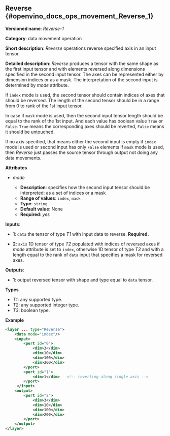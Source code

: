 ## Reverse <a name="Reverse"></a> {#openvino_docs_ops_movement_Reverse_1}

**Versioned name**: *Reverse-1*

**Category**: data movement operation

**Short description**: *Reverse* operations reverse specified axis in an input tensor.

**Detailed description**: *Reverse* produces a tensor with the same shape as the first input tensor and with elements reversed along dimensions specified in the second input tensor. The axes can be represented either by dimension indices or as a mask. The interpretation of the second input is determined by *mode* attribute. 

If `index` mode is used, the second tensor should contain indices of axes that should be reversed. The length of the second tensor should be in a range from 0 to rank of the 1st input tensor.

In case if `mask` mode is used, then the second input tensor length should be equal to the rank of the 1st input. And each value has boolean value `True` or `False`. `True` means the corresponding axes should be reverted, `False` means it should be untouched.

If no axis specified, that means either the second input is empty if `index` mode is used or second input has only `False` elements if `mask` mode is used, then *Reverse* just passes the source tensor through output not doing any data movements.

**Attributes**

* *mode*

  * **Description**: specifies how the second input tensor should be interpreted: as a set of indices or a mask
  * **Range of values**: `index`, `mask`
  * **Type**: `string`
  * **Default value**: None
  * **Required**: *yes*

**Inputs**:

*   **1**: `data` the tensor of type *T1* with input data to reverse. **Required.**

*   **2**: `axis` 1D tensor of type *T2* populated with indices of reversed axes if *mode* attribute is set to `index`, otherwise 1D tensor of type *T3* and with a length equal to the rank of `data` input that specifies a mask for reversed axes.

**Outputs**:

*   **1**: output reversed tensor with shape and type equal to `data` tensor.

**Types**

* *T1*: any supported type.
* *T2*: any supported integer type.
* *T3*: boolean type.

**Example**

```xml
<layer ... type="Reverse">
    <data mode="index"/>
    <input>
        <port id="0">
            <dim>3</dim>
            <dim>10</dim>
            <dim>100</dim>
            <dim>200</dim>
        </port>
        <port id="1">
            <dim>1</dim>   <!-- reverting along single axis -->
        </port>
     </input>
    <output>
        <port id="2">
            <dim>3</dim>
            <dim>10</dim>
            <dim>100</dim>
            <dim>200</dim>
        </port>
    </output>
</layer>
```